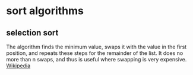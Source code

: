 # sort algorithms

## selection sort 
The algorithm finds the minimum value, swaps it with the value in the first position, and repeats these steps for the remainder of the list. It does no more than n swaps, and thus is useful where swapping is very expensive. [Wikipedia](https://en.wikipedia.org/wiki/Sorting_algorithm#Selection_sort)



